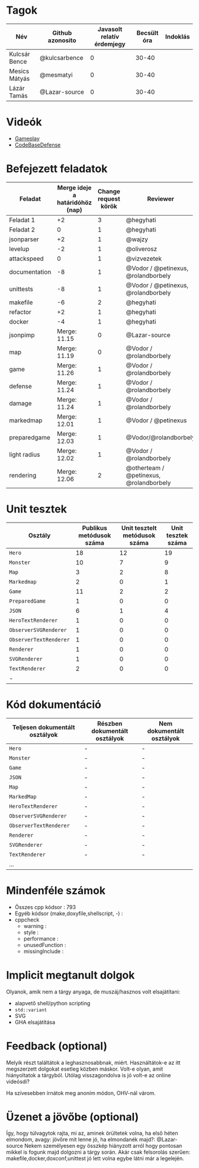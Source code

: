 # Tagok

| Név | Github azonosito  | Javasolt relatív érdemjegy | Becsült óra | Indoklás  | 
| --- | ---- | --- | ------------------ | --------- |
| Kulcsár Bence | @kulcsarbence | 0 | 30-40 |  |
| Mesics Mátyás | @mesmatyi | 0 | 30-40 |  |
| Lázár Tamás | @Lazar-source | 0 | 30-40 |  |


# Videók

 - [Gameplay](/videos/gameplay.mp4)
 - [CodeBaseDefense](/videos/codebasedefense.mp4)

# Befejezett feladatok

| Feladat | Merge ideje a határidóhöz (nap) | Change request körök | Reviewer | 
| ------- | ------------------------------- | -------------------- | -------- |
| Feladat 1 | +2 | 3 | @hegyhati | 
| Feladat 2 | 0 | 1 | @hegyhati |
| jsonparser | +2 | 1 | @wajzy |
| levelup | -2 | 1 | @oliverosz |
| attackspeed | 0 | 1 | @vizvezetek |
| documentation | -8 | 1 | @Vodor / @petinexus, @rolandborbely |
| unittests | -8 | 1 | @Vodor / @petinexus, @rolandborbely  |
| makefile | -6 | 2 | @hegyhati |
| refactor | +2 | 1 | @hegyhati |
| docker | -4 | 1 | @hegyhati |
| jsonpimp | Merge: 11.15 | 0 | @Lazar-source |
| map | Merge: 11.19 | 0 | @Vodor /  @rolandborbely |
| game | Merge: 11.26 | 1 | @Vodor / @rolandborbely |
| defense | Merge: 11.24 | 1 | @Vodor / @rolandborbely |
| damage | Merge: 11.24 | 1 | @Vodor / @rolandborbely  |
| markedmap | Merge: 12.01 | 1 | @Vodor / @petinexus |
| preparedgame | Merge: 12.03| 1 | @Vodor/@rolandborbely
| light radius | Merge: 12.02 | 1 | @Vodor / @rolandborbely |
| rendering | Merge: 12.06 | 2 | @otherteam / @petinexus, @rolandborbely |

# Unit tesztek

| Osztály | Publikus metódusok száma | Unit tesztelt metódusok száma | Unit tesztek száma |
| --- | --- | --- | --- |
| `Hero` | 18 | 12 | 19 | 
| `Monster` | 10 | 7 | 9 |
| `Map` | 3 | 2 | 8 |
| `Markedmap` | 2 | 0 | 1|
| `Game` | 11 | 2 | 2 |
| `PreparedGame` | 1 | 0 | 0 |
| `JSON` | 6| 1 | 4 |
| `HeroTextRenderer` | 1 | 0 | 0 |
| `ObserverSVGRenderer` | 1 | 0 | 0 |
| `ObserverTextRenderer` | 1 | 0 | 0 |
| `Renderer` | 1 | 0 | 0 |
| `SVGRenderer` | 1 | 0 | 0 |
| `TextRenderer` | 2 | 0 | 0 |
| - |

# Kód dokumentáció

| Teljesen dokumentált osztályok | Részben dokumentált osztályok | Nem dokumentált osztályok |
| --- | --- | --- |  
| `Hero` |  -|  -  |  
| `Monster` | - | - |  
| `Game` | - | - | 
| `JSON` | - | - | 
| `Map` | - |- | 
| `MarkedMap` | - | - | 
| `HeroTextRenderer`| - | - | 
| `ObserverSVGRenderer`| - |  - | 
| `ObserverTextRenderer`| - | - | 
| `Renderer`| - | - | 
| `SVGRenderer`| - | - | 
| `TextRenderer`| - | - | 
| ... |


# Mindenféle számok

 - Összes cpp kódsor  : 793 
 - Egyéb kódsor (make,doxyfile,shellscript, -) :
 - cppcheck
   - warning :
   - style :
   - performance :
   - unusedFunction : 
   - missingInclude : 

# Implicit megtanult dolgok
Olyanok, amik nem a tárgy anyaga, de muszáj/hasznos volt elsajátítani:
 - alapvető shell/python scripting
 - `std::variant`
 - SVG
 - GHA elsajátítása

# Feedback (optional)

Melyik részt találtátok a leghasznosabbnak, miért. Használtátok-e az itt megszerzett dolgokat esetleg közben máskor. Volt-e olyan, amit hiányoltatok a tárgyból. Utólag visszagondolva is jó volt-e az online videósdi?

Ha szívesebben írnátok meg anoním módon, OHV-nál várom.

# Üzenet a jövőbe (optional)

Így, hogy túlvagytok rajta, mi az, aminek örültetek volna, ha első héten elmondom, avagy: jövőre mit lenne jó, ha elmondanék majd?:
@Lazar-source Nekem személyesen egy összkép hiányzott arról hogy pontosan mikkel is fogunk majd dolgozni a tárgy során. Akár csak felsorolás szerűen: makefile,docker,doxconf,unittest jó lett volna egybe látni már a legelején.
